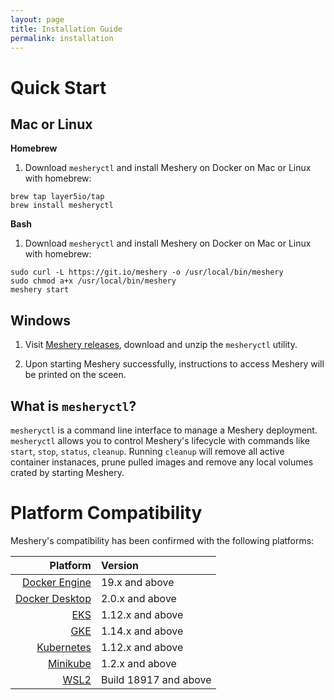 ```yaml
---
layout: page
title: Installation Guide
permalink: installation
---
```

# Quick Start 
## Mac or Linux
**Homebrew**
1. Download `mesheryctl` and install Meshery on Docker on Mac or Linux with homebrew:

```
brew tap layer5io/tap
brew install mesheryctl
```

**Bash**
1. Download `mesheryctl` and install Meshery on Docker on Mac or Linux with homebrew:

```
sudo curl -L https://git.io/meshery -o /usr/local/bin/meshery
sudo chmod a+x /usr/local/bin/meshery
meshery start
```

## Windows
1. Visit [Meshery releases](https://github.com/layer5io/meshery/releases/latest), download and unzip the `mesheryctl` utility.

2. Upon starting Meshery successfully, instructions to access Meshery will be printed on the sceen.

## What is `mesheryctl`?
`mesheryctl` is a command line interface to manage a Meshery deployment. `mesheryctl` allows you to control Meshery's lifecycle with commands like `start`, `stop`, `status`, `cleanup`. Running `cleanup` will remove all active container instanaces, prune pulled images and remove any local volumes crated by starting Meshery.

# Platform Compatibility <a name="compatibility-matrix"></a>
Meshery's compatibility has been confirmed with the following platforms:

| Platform      | Version       |
| -------------:|:-------------|   
| [Docker Engine](/docs/installation/docker) | 19.x and above |
| [Docker Desktop](/docs/installation/docker) | 2.0.x and above |
| [EKS](/docs/installation/eks) | 1.12.x and above |
| [GKE](/docs/installation/gke) | 1.14.x and above |
| [Kubernetes](/docs/installation/kubernetes) | 1.12.x and above |
| [Minikube](/docs/installation/minikube) | 1.2.x and above |
| [WSL2](/docs/installation/wsl2) | Build 18917 and above |
